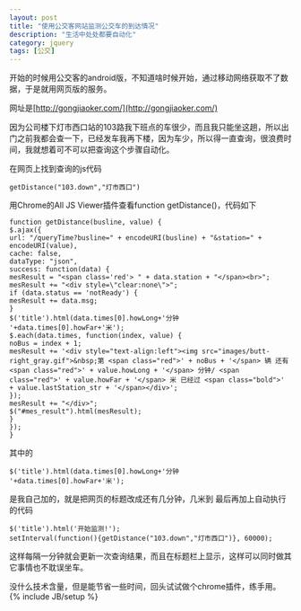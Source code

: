 ```yaml
---
layout: post
title: "使用公交客网站监测公交车的到达情况"
description: "生活中处处都要自动化"
category: jquery
tags: [公交]
---
```

开始的时候用公交客的android版，不知道啥时候开始，通过移动网络获取不了数据，于是就用网页版的服务。

网址是[http://gongjiaoker.com/](http://gongjiaoker.com/)

因为公司楼下灯市西口站的103路我下班点的车很少，而且我只能坐这趟，所以出门之前我都会查一下，已经发车我再下楼，因为车少，所以得一直查询，很浪费时间，我就想着可不可以把查询这个步骤自动化。

在网页上找到查询的js代码

    getDistance("103.down","灯市西口")

用Chrome的All JS Viewer插件查看function getDistance()，代码如下

    function getDistance(busline, value) {
    $.ajax({
    url: "/queryTime?busline=" + encodeURI(busline) + "&station=" +         encodeURI(value),
    cache: false,
    dataType: "json",
    success: function(data) {
    mesResult = "<span class='red'> " + data.station + "</span><br>";
    mesResult += "<div style=\"clear:none\">";
    if (data.status == 'notReady') {
    mesResult += data.msg;
    }
    $('title').html(data.times[0].howLong+'分钟 '+data.times[0].howFar+'米');
    $.each(data.times, function(index, value) {
    noBus = index + 1;
    mesResult += '<div style="text-align:left"><img src="images/butt-right_gray.gif">&nbsp;第 <span class="red">' + noBus + '</span> 辆 还有 <span class="red">' + value.howLong + '</span> 分钟/ <span class="red">' + value.howFar + '</span> 米 已经过 <span class="bold">' + value.lastStation_str + '</span></div>';
    });
    mesResult += "</div>";
    $("#mes_result").html(mesResult);
    }
    });
    }

其中的

    $('title').html(data.times[0].howLong+'分钟 '+data.times[0].howFar+'米');

是我自己加的，就是把网页的标题改成还有几分钟，几米到
最后再加上自动执行的代码

    $('title').html('开始监测!');
    setInterval(function(){getDistance("103.down","灯市西口")}, 60000);
这样每隔一分钟就会更新一次查询结果，而且在标题栏上显示，这样可以同时做其它事情也不耽误坐车。

没什么技术含量，但是能节省一些时间，回头试试做个chrome插件，练手用。
{% include JB/setup %}
